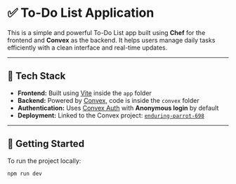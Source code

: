 # ✅ To-Do List Application

This is a simple and powerful To-Do List app built using **Chef** for the frontend and **Convex** as the backend. It helps users manage daily tasks efficiently with a clean interface and real-time updates.

---

## 🔧 Tech Stack  
- **Frontend:** Built using [Vite](https://vitejs.dev/) inside the `app` folder  
- **Backend:** Powered by [Convex](https://convex.dev/), code is inside the `convex` folder  
- **Authentication:** Uses [Convex Auth](https://auth.convex.dev/) with **Anonymous login** by default  
- **Deployment:** Linked to the Convex project: [`enduring-parrot-698`](https://dashboard.convex.dev/d/enduring-parrot-698)

---

## 🚀 Getting Started

To run the project locally:

```bash
npm run dev
